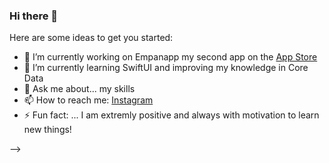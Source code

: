 ### Hi there 👋

Here are some ideas to get you started:

- 🔭 I’m currently working on Empanapp my second app on the [App Store](https://apps.apple.com/app/empanapp/id1551611867)
- 🌱 I’m currently learning SwiftUI and improving my knowledge in Core Data
- 💬 Ask me about... my skills
- 📫 How to reach me: [Instagram](https://www.instagram.com/mplanckensteiner/)
- ⚡ Fun fact: ... I am extremly positive and always with motivation to learn new things!


-->

<!--
**mplanckensteiner/mplanckensteiner** is a ✨ _special_ ✨ repository because its `README.md` (this file) appears on your GitHub profile.


